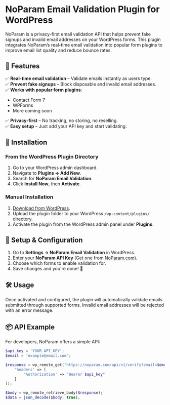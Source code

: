 # NoParam Email Validation Plugin for WordPress  

NoParam is a privacy-first email validation API that helps prevent fake signups and invalid email addresses on your WordPress forms. This plugin integrates NoParam’s real-time email validation into popular form plugins to improve email list quality and reduce bounce rates.  

## 🚀 Features  
✅ **Real-time email validation** – Validate emails instantly as users type.  
✅ **Prevent fake signups** – Block disposable and invalid email addresses.  
✅ **Works with popular form plugins**:  
   - Contact Form 7  
   - WPForms  
   - More coming soon

✅ **Privacy-first** – No tracking, no storing, no reselling.  
✅ **Easy setup** – Just add your API key and start validating.  

## 📖 Installation  

### **From the WordPress Plugin Directory**  
1. Go to your WordPress admin dashboard.  
2. Navigate to **Plugins → Add New**.  
3. Search for **NoParam Email Validation**.  
4. Click **Install Now**, then **Activate**.  

### **Manual Installation**  
1. [Download from WordPress](https://downloads.wordpress.org/plugin/noparam-email-validation.zip).  
2. Upload the plugin folder to your WordPress `/wp-content/plugins/` directory.  
3. Activate the plugin from the WordPress admin panel under **Plugins**.  

## 🔧 Setup & Configuration  
1. Go to **Settings → NoParam Email Validation** in WordPress.  
2. Enter your **NoParam API Key** (Get one from [NoParam.com](https://noparam.com)).  
3. Choose which forms to enable validation for.  
4. Save changes and you're done! 🎉  

## 🛠️ Usage  
Once activated and configured, the plugin will automatically validate emails submitted through supported forms. Invalid email addresses will be rejected with an error message.  

## 📦 API Example  
For developers, NoParam offers a simple API:  

```php
$api_key = 'YOUR_API_KEY';
$email = 'example@email.com';

$response = wp_remote_get("https://noparam.com/api/v1/verify?email=$email", [
    'headers' => [
        'Authorization' => "Bearer $api_key"
    ]
]);

$body = wp_remote_retrieve_body($response);
$data = json_decode($body, true);
